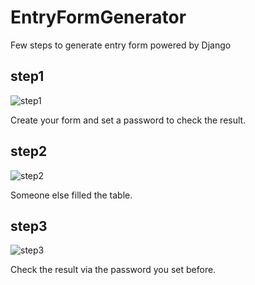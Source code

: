 # EntryFormGenerator
Few steps to generate entry form powered by Django

## step1

![step1](http://7xoxzq.com1.z0.glb.clouddn.com/2016-11-29%2023-40-32%E5%B1%8F%E5%B9%95%E6%88%AA%E5%9B%BE.png)



Create your form and set a password to check the result.



## step2

![step2](http://7xoxzq.com1.z0.glb.clouddn.com/2016-11-29%2023-41-21%E5%B1%8F%E5%B9%95%E6%88%AA%E5%9B%BE.png)



Someone else filled the table.



## step3

![step3](http://7xoxzq.com1.z0.glb.clouddn.com/2016-11-29%2023-43-48%E5%B1%8F%E5%B9%95%E6%88%AA%E5%9B%BE.png)



Check the result via the password you set before.

